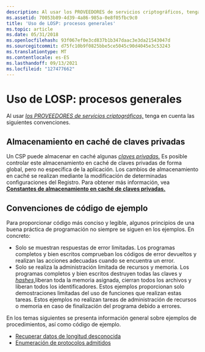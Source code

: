 ```yaml
---
description: Al usar los PROVEEDORES de servicios criptográficos, tenga en cuenta las siguientes convenciones.
ms.assetid: 70053b89-4d39-4a86-985a-0e8f05fbc9c0
title: 'Uso de LOSP: procesos generales'
ms.topic: article
ms.date: 05/31/2018
ms.openlocfilehash: 93f067ef0e3cd837b1b347daac3e3da21543047d
ms.sourcegitcommit: d75fc10b9f0825bbe5ce5045c90d4045e3c53243
ms.translationtype: MT
ms.contentlocale: es-ES
ms.lasthandoff: 09/13/2021
ms.locfileid: "127477662"
---
```

# <a name="using-csps-general-processes"></a>Uso de LOSP: procesos generales

Al usar [*los PROVEEDORES de servicios criptográficos,*](../secgloss/c-gly.md) tenga en cuenta las siguientes convenciones.

## <a name="private-key-caching"></a>Almacenamiento en caché de claves privadas

Un CSP puede almacenar en caché algunas [*claves privadas.*](../secgloss/p-gly.md) Es posible controlar este almacenamiento en caché de claves privadas de forma global, pero no específica de la aplicación. Los cambios de almacenamiento en caché se realizan mediante la modificación de determinadas configuraciones del Registro. Para obtener más información, vea [**Constantes de almacenamiento en caché de claves privadas.**](private-key-caching-constants.md)

## <a name="example-code-conventions"></a>Convenciones de código de ejemplo

Para proporcionar código más conciso y legible, algunos principios de una buena práctica de programación no siempre se siguen en los ejemplos. En concreto:

-   Solo se muestran respuestas de error limitadas. Los programas completos y bien escritos comprueban los códigos de error devueltos y realizan las acciones adecuadas cuando se encuentra un error.
-   Solo se realiza la administración limitada de recursos y memoria. Los programas completos y bien escritos destruyen todas las claves y [*hashes,*](../secgloss/h-gly.md)liberan toda la memoria asignada, cierran todos los archivos y liberan todos los identificadores. Estos ejemplos proporcionan solo demostraciones limitadas del uso de funciones que realizan estas tareas. Estos ejemplos no realizan tareas de administración de recursos o memoria en caso de finalización del programa debido a errores.

En los temas siguientes se presenta información general sobre ejemplos de procedimientos, así como código de ejemplo.

-   [Recuperar datos de longitud desconocida](retrieving-data-of-unknown-length.md)
-   [Enumeración de protocolos admitidos](enumerating-supported-protocols.md)

 

 
